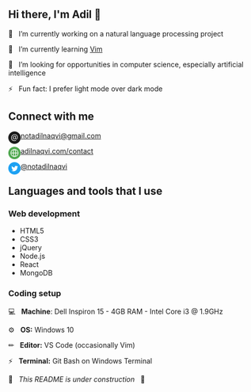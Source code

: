 ## Hi there, I'm Adil 👋

🔭 &nbsp; I’m currently working on a natural language processing project

🌱 &nbsp; I’m currently learning [Vim](https://www.vim.org/)

👯 &nbsp; I’m looking for opportunities in computer science, especially artificial intelligence

⚡ &nbsp; Fun fact: I prefer light mode over dark mode

## Connect with me

[<img align="left" alt="Email" height="25px" src="/Icons/email.png" />][email][notadilnaqvi@gmail.com](mailto:notadilnaqvi.com)<br />

[<img align="left" alt="Form" height="25px" src="/Icons/globe.png" />][website][adilnaqvi.com/contact](https://adilnaqvi.com/contact)<br />

[<img align="left" alt="Twitter" height="25px" src="/Icons/twitter.png" />][twitter][@notadilnaqvi](https://twitter.com/notadilnaqvi)

## Languages and tools that I use

### Web development

- HTML5
- CSS3
- jQuery
- Node.js
- React
- MongoDB

### Coding setup

💻 &nbsp; **Machine**: Dell Inspiron 15 - 4GB RAM - Intel Core i3 @ 1.9GHz

⚙ &nbsp; **OS:** Windows 10

✏ &nbsp; **Editor:** VS Code (occasionally Vim)

⚡ &nbsp; **Terminal:** Git Bash on Windows Terminal


🚧 &nbsp; *This README is under construction* &nbsp; 🚧


[email]: mailto:notadilnaqvi@gmail.com
[website]: https://adilnaqvi.com/contact
[twitter]: https://twitter.com/notadilnaqvi
